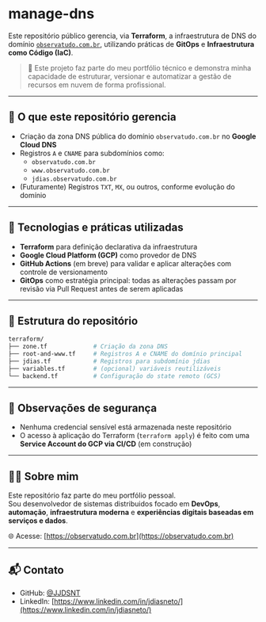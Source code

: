 # manage-dns

Este repositório público gerencia, via **Terraform**, a infraestrutura de DNS do domínio [`observatudo.com.br`](https://observatudo.com.br), utilizando práticas de **GitOps** e **Infraestrutura como Código (IaC)**.

> 🎯 Este projeto faz parte do meu portfólio técnico e demonstra minha capacidade de estruturar, versionar e automatizar a gestão de recursos em nuvem de forma profissional.

---

## 🔧 O que este repositório gerencia

- Criação da zona DNS pública do domínio `observatudo.com.br` no **Google Cloud DNS**
- Registros `A` e `CNAME` para subdomínios como:
  - `observatudo.com.br`
  - `www.observatudo.com.br`
  - `jdias.observatudo.com.br`
- (Futuramente) Registros `TXT`, `MX`, ou outros, conforme evolução do domínio

---

## 🧱 Tecnologias e práticas utilizadas

- **Terraform** para definição declarativa da infraestrutura
- **Google Cloud Platform (GCP)** como provedor de DNS
- **GitHub Actions** (em breve) para validar e aplicar alterações com controle de versionamento
- **GitOps** como estratégia principal: todas as alterações passam por revisão via Pull Request antes de serem aplicadas

---

## 📁 Estrutura do repositório

```bash
terraform/
├── zone.tf             # Criação da zona DNS
├── root-and-www.tf     # Registros A e CNAME do domínio principal
├── jdias.tf            # Registros para subdomínio jdias
├── variables.tf        # (opcional) variáveis reutilizáveis
└── backend.tf          # Configuração do state remoto (GCS)
```

---

## 🔐 Observações de segurança

- Nenhuma credencial sensível está armazenada neste repositório
- O acesso à aplicação do Terraform (`terraform apply`) é feito com uma **Service Account do GCP via CI/CD** (em construção)

---

## 👨‍💻 Sobre mim

Este repositório faz parte do meu portfólio pessoal.  
Sou desenvolvedor de sistemas distribuidos focado em **DevOps**, **automação**, **infraestrutura moderna** e **experiências digitais baseadas em serviços e dados**.

🌐 Acesse: [https://observatudo.com.br](https://observatudo.com.br)

---

## 📬 Contato

- GitHub: [@JJDSNT](https://github.com/JJDSNT)  
- LinkedIn: [https://www.linkedin.com/in/jdiasneto/](https://www.linkedin.com/in/jdiasneto/)
